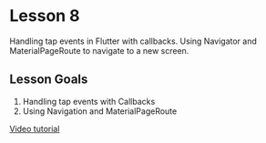 # Lesson 8

Handling tap events in Flutter with callbacks. Using Navigator and MaterialPageRoute to navigate to a new screen.

## Lesson Goals
1. Handling tap events with Callbacks
2. Using Navigation and MaterialPageRoute

[Video tutorial](https://fluttercrashcourse.com/courses/basics/lessons/navigation-tap-events)

